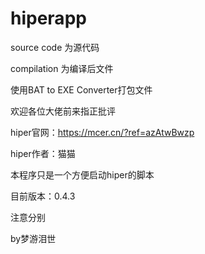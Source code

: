 # hiperapp

source code 为源代码

compilation 为编译后文件

使用BAT to EXE Converter打包文件

欢迎各位大佬前来指正批评

hiper官网：https://mcer.cn/?ref=azAtwBwzp

hiper作者：猫猫

本程序只是一个方便启动hiper的脚本


目前版本：0.4.3

注意分别

by梦游泪世

